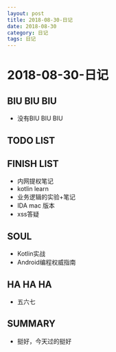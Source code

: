 ```yaml
---
layout: post
title: 2018-08-30-日记
date: 2018-08-30
category: 日记
tags: 日记
---
```

# 2018-08-30-日记
## BIU BIU BIU
+ 没有BIU BIU BIU
 
## TODO LIST

 
## FINISH LIST
+ 内网提权笔记  
+ kotlin learn  
+ 业务逻辑的实验+笔记  
+ IDA mac 版本  
+ xss答疑  
 
## SOUL
+ Kotlin实战  
+ Android编程权威指南  
 
## HA HA HA
+ 五六七  
 
## SUMMARY
+ 挺好，今天过的挺好  
 
